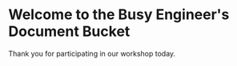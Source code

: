 # Welcome to the Busy Engineer's Document Bucket

Thank you for participating in our workshop today.
